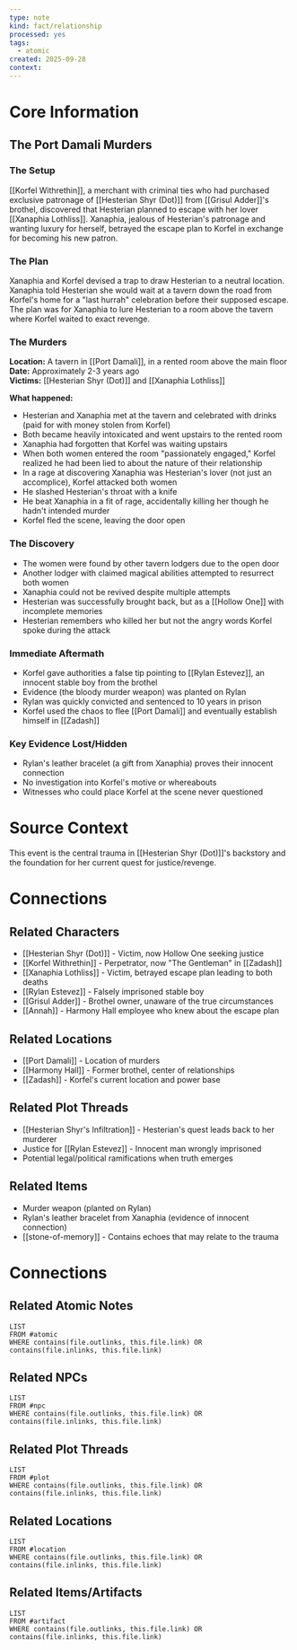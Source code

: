 ```yaml
---
type: note
kind: fact/relationship
processed: yes
tags:
  - atomic
created: 2025-09-28
context:
---
```


# Core Information

## The Port Damali Murders

### **The Setup**

[[Korfel Withrethin]], a merchant with criminal ties who had purchased exclusive patronage of [[Hesterian Shyr (Dot)]] from [[Grisul Adder]]'s brothel, discovered that Hesterian planned to escape with her lover [[Xanaphia Lothliss]]. Xanaphia, jealous of Hesterian's patronage and wanting luxury for herself, betrayed the escape plan to Korfel in exchange for becoming his new patron.

### **The Plan**

Xanaphia and Korfel devised a trap to draw Hesterian to a neutral location. Xanaphia told Hesterian she would wait at a tavern down the road from Korfel's home for a "last hurrah" celebration before their supposed escape. The plan was for Xanaphia to lure Hesterian to a room above the tavern where Korfel waited to exact revenge.

### **The Murders**

**Location:** A tavern in [[Port Damali]], in a rented room above the main floor  
**Date:** Approximately 2-3 years ago  
**Victims:** [[Hesterian Shyr (Dot)]] and [[Xanaphia Lothliss]]

**What happened:**

- Hesterian and Xanaphia met at the tavern and celebrated with drinks (paid for with money stolen from Korfel)
- Both became heavily intoxicated and went upstairs to the rented room
- Xanaphia had forgotten that Korfel was waiting upstairs
- When both women entered the room "passionately engaged," Korfel realized he had been lied to about the nature of their relationship
- In a rage at discovering Xanaphia was Hesterian's lover (not just an accomplice), Korfel attacked both women
- He slashed Hesterian's throat with a knife
- He beat Xanaphia in a fit of rage, accidentally killing her though he hadn't intended murder
- Korfel fled the scene, leaving the door open

### **The Discovery**

- The women were found by other tavern lodgers due to the open door
- Another lodger with claimed magical abilities attempted to resurrect both women
- Xanaphia could not be revived despite multiple attempts
- Hesterian was successfully brought back, but as a [[Hollow One]] with incomplete memories
- Hesterian remembers who killed her but not the angry words Korfel spoke during the attack

### **Immediate Aftermath**

- Korfel gave authorities a false tip pointing to [[Rylan Estevez]], an innocent stable boy from the brothel
- Evidence (the bloody murder weapon) was planted on Rylan
- Rylan was quickly convicted and sentenced to 10 years in prison
- Korfel used the chaos to flee [[Port Damali]] and eventually establish himself in [[Zadash]]

### **Key Evidence Lost/Hidden**

- Rylan's leather bracelet (a gift from Xanaphia) proves their innocent connection
- No investigation into Korfel's motive or whereabouts
- Witnesses who could place Korfel at the scene never questioned

# Source Context

This event is the central trauma in [[Hesterian Shyr (Dot)]]'s backstory and the foundation for her current quest for justice/revenge.

# Connections

## Related Characters

- [[Hesterian Shyr (Dot)]] - Victim, now Hollow One seeking justice
- [[Korfel Withrethin]] - Perpetrator, now "The Gentleman" in [[Zadash]]
- [[Xanaphia Lothliss]] - Victim, betrayed escape plan leading to both deaths
- [[Rylan Estevez]] - Falsely imprisoned stable boy
- [[Grisul Adder]] - Brothel owner, unaware of the true circumstances
- [[Annah]] - Harmony Hall employee who knew about the escape plan

## Related Locations

- [[Port Damali]] - Location of murders
- [[Harmony Hall]] - Former brothel, center of relationships
- [[Zadash]] - Korfel's current location and power base

## Related Plot Threads

- [[Hesterian Shyr's Infiltration]] - Hesterian's quest leads back to her murderer
- Justice for [[Rylan Estevez]] - Innocent man wrongly imprisoned
- Potential legal/political ramifications when truth emerges

## Related Items

- Murder weapon (planted on Rylan)
- Rylan's leather bracelet from Xanaphia (evidence of innocent connection)
- [[stone-of-memory]] - Contains echoes that may relate to the trauma

# Connections

## Related Atomic Notes
```dataview
LIST
FROM #atomic
WHERE contains(file.outlinks, this.file.link) OR contains(file.inlinks, this.file.link)
```

## Related NPCs
```dataview
LIST
FROM #npc 
WHERE contains(file.outlinks, this.file.link) OR contains(file.inlinks, this.file.link)
```

## Related Plot Threads
```dataview
LIST
FROM #plot  
WHERE contains(file.outlinks, this.file.link) OR contains(file.inlinks, this.file.link)
```

## Related Locations
```dataview
LIST
FROM #location 
WHERE contains(file.outlinks, this.file.link) OR contains(file.inlinks, this.file.link)
```

## Related Items/Artifacts
```dataview
LIST
FROM #artifact 
WHERE contains(file.outlinks, this.file.link) OR contains(file.inlinks, this.file.link)
```
